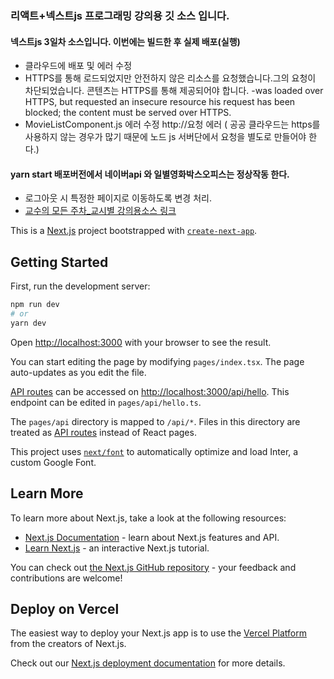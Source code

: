 ### 리액트+넥스트js 프로그래밍 강의용 깃 소스 입니다.
#### 넥스트js 3일차 소스입니다. 이번에는 빌드한 후 실제 배포(실행)
- 클라우드에 배포 및 에러 수정
- HTTPS를 통해 로드되었지만 안전하지 않은 리소스를 요청했습니다.그의 요청이 차단되었습니다. 콘텐츠는 HTTPS를 통해 제공되어야 합니다.
-was loaded over HTTPS, but requested an insecure resource
his request has been blocked; the content must be served over HTTPS.
- MovieListComponent.js 에러 수정 http://요청 에러 ( 공공 클라우드는 https를 사용하지 않는 경우가 많기 때문에 노드 js 서버단에서 요청을 별도로 만들어야 한다.)
#### yarn start 배포버전에서 네이버api 와 일별영화박스오피스는 정상작동 한다.
- 로그아웃 시 특정한 페이지로 이동하도록 변경 처리.
- [교수의 모든 주차_교시별 강의용소스 링크](https://github.com/kimilguk/abc-app/branches/all)

This is a [Next.js](https://nextjs.org/) project bootstrapped with [`create-next-app`](https://github.com/vercel/next.js/tree/canary/packages/create-next-app).

## Getting Started

First, run the development server:

```bash
npm run dev
# or
yarn dev
```

Open [http://localhost:3000](http://localhost:3000) with your browser to see the result.

You can start editing the page by modifying `pages/index.tsx`. The page auto-updates as you edit the file.

[API routes](https://nextjs.org/docs/api-routes/introduction) can be accessed on [http://localhost:3000/api/hello](http://localhost:3000/api/hello). This endpoint can be edited in `pages/api/hello.ts`.

The `pages/api` directory is mapped to `/api/*`. Files in this directory are treated as [API routes](https://nextjs.org/docs/api-routes/introduction) instead of React pages.

This project uses [`next/font`](https://nextjs.org/docs/basic-features/font-optimization) to automatically optimize and load Inter, a custom Google Font.

## Learn More

To learn more about Next.js, take a look at the following resources:

- [Next.js Documentation](https://nextjs.org/docs) - learn about Next.js features and API.
- [Learn Next.js](https://nextjs.org/learn) - an interactive Next.js tutorial.

You can check out [the Next.js GitHub repository](https://github.com/vercel/next.js/) - your feedback and contributions are welcome!

## Deploy on Vercel

The easiest way to deploy your Next.js app is to use the [Vercel Platform](https://vercel.com/new?utm_medium=default-template&filter=next.js&utm_source=create-next-app&utm_campaign=create-next-app-readme) from the creators of Next.js.

Check out our [Next.js deployment documentation](https://nextjs.org/docs/deployment) for more details.
